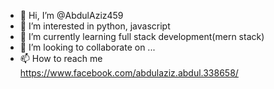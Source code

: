 - 👋 Hi, I’m @AbdulAziz459
- 👀 I’m interested in python, javascript
- 🌱 I’m currently learning full stack development(mern stack)
- 💞️ I’m looking to collaborate on ...
- 📫 How to reach me https://www.facebook.com/abdulaziz.abdul.338658/

<!---
AbdulAziz459/AbdulAziz459 is a ✨ special ✨ repository because its `README.md` (this file) appears on your GitHub profile.
You can click the Preview link to take a look at your changes.
--->
